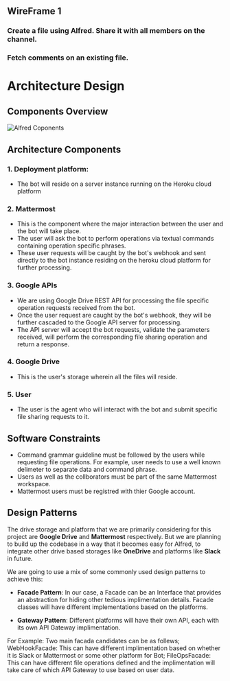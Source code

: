 ## WireFrame 1

### Create a file using Alfred. Share it with all members on the channel.


### Fetch comments on an existing file. 


# Architecture Design

## Components Overview

![Alfred Coponents](https://github.ncsu.edu/csc510-fall2019/CSC510-9/blob/master/img/Alfred%20Architecture.png)

## Architecture Components

### 1. Deployment platform:

- The bot will reside on a server instance running on the Heroku cloud platform

### 2. Mattermost

- This is the component where the major interaction between the user and the bot will take place.
- The user will ask the bot to perform operations via textual commands containing operation specific phrases.
- These user requests will be caught by the bot's webhook and sent directly to the bot instance residing on the heroku cloud  platform for further processing. 

### 3. Google APIs

- We are using Google Drive REST API for processing the file specific operation requests received from the bot.
- Once the user request are caught by the bot's webhook, they will be further cascaded to the Google API server for processing.
- The API server will accept the bot requests, validate the parameters received, will perform the corresponding file sharing operation and return a response.  

### 4. Google Drive

- This is the user's storage wherein all the files will reside.

### 5. User

- The user is the agent who will interact with the bot and submit specific file sharing requests to it.

## Software Constraints

- Command grammar guideline must be followed by the users while requesting file operations. For example, user needs to use a well known delimeter to separate data and command phrase.
- Users as well as the collborators must be part of the same Mattermost workspace.
- Mattermost users must be registred with thier Google account.

## Design Patterns

The drive storage and platform that we are primarily considering for this project are **Google Drive** and **Mattermost** respectively. But we are planning to build up the codebase in a way that it becomes easy for Alfred, to integrate other drive based storages like **OneDrive** and platforms like **Slack** in future.

We are going to use a mix of some commonly used design patterns to achieve this:
 
 - **Facade Pattern**: In our case, a Facade can be an Interface that provides an abstraction for hiding other tedious implimentation details. Facade classes will have different implementations based on the platforms.
 
 - **Gateway Pattern**: Different platforms will have their own API, each with its own API Gateway implimentation.
 
For Example: Two main facada candidates can be as follews; WebHookFacade: This can have different implimentation based on whether it is Slack or Mattermost or some other platform for Bot; FileOpsFacade: This can have different file operations defined and the implimentation will take care of which API Gateway to use based on user data.
 
 

